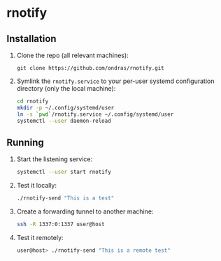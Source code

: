 # rnotify

## Installation
1. Clone the repo (all relevant machines):

    ```
    git clone https://github.com/ondras/rnotify.git
    ```

1. Symlink the `rnotify.service` to your per-user systemd configuration directory (only the local machine):

    ```bash
    cd rnotify
    mkdir -p ~/.config/systemd/user
    ln -s `pwd`/rnotify.service ~/.config/systemd/user
    systemctl --user daemon-reload
    ```

## Running
1. Start the listening service:

    ```bash
    systemctl --user start rnotify
    ```
    
1. Test it locally:

    ```bash
    ./rnotify-send "This is a test"
    ```
    
1. Create a forwarding tunnel to another machine:

    ```bash
    ssh -R 1337:0:1337 user@host
    ```

1. Test it remotely:
   ```bash
   user@host> ./rnotify-send "This is a remote test"
   ```
   
